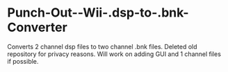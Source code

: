 # Punch-Out--Wii-.dsp-to-.bnk-Converter
Converts 2 channel dsp files to two channel .bnk files. Deleted old repository for privacy reasons. Will work on adding GUI and 1 channel files if possible.
